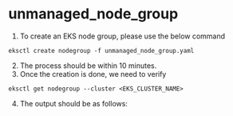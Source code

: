 # unmanaged_node_group
1. To create an EKS node group, please use the below command
```
eksctl create nodegroup -f unmanaged_node_group.yaml
```
2. The process should be within 10 minutes.
3. Once the creation is done, we need to verify
```
eksctl get nodegroup --cluster <EKS_CLUSTER_NAME>
```
4. The output should be as follows:
